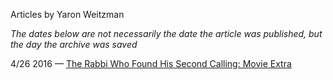 Articles by Yaron Weitzman

*The dates below are not necessarily the date the article was published, but the day the archive was saved*

4/26 2016 — [The Rabbi Who Found His Second Calling: Movie Extra](https://web.archive.org/web/20160426124614/http://gothamist.com/2016/04/25/a_rabbi_walks_onto_a_movie.php)  
